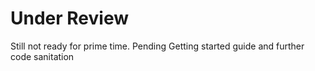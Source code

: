 Under Review
====================

Still not ready for prime time.
Pending Getting started guide and further code sanitation